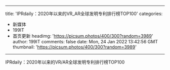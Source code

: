 
---
title: 'IPRdaily：2020年以来的VR_AR全球发明专利排行榜TOP100'
categories: 
 - 新媒体
 - 199IT
 - 首页更新
headimg: 'https://picsum.photos/400/300?random=3989'
author: 199IT
comments: false
date: Mon, 24 Jan 2022 13:42:56 GMT
thumbnail: 'https://picsum.photos/400/300?random=3989'
---

<div>   
IPRdaily：2020年以来的VR/AR全球发明专利排行榜TOP100  
</div>
            
